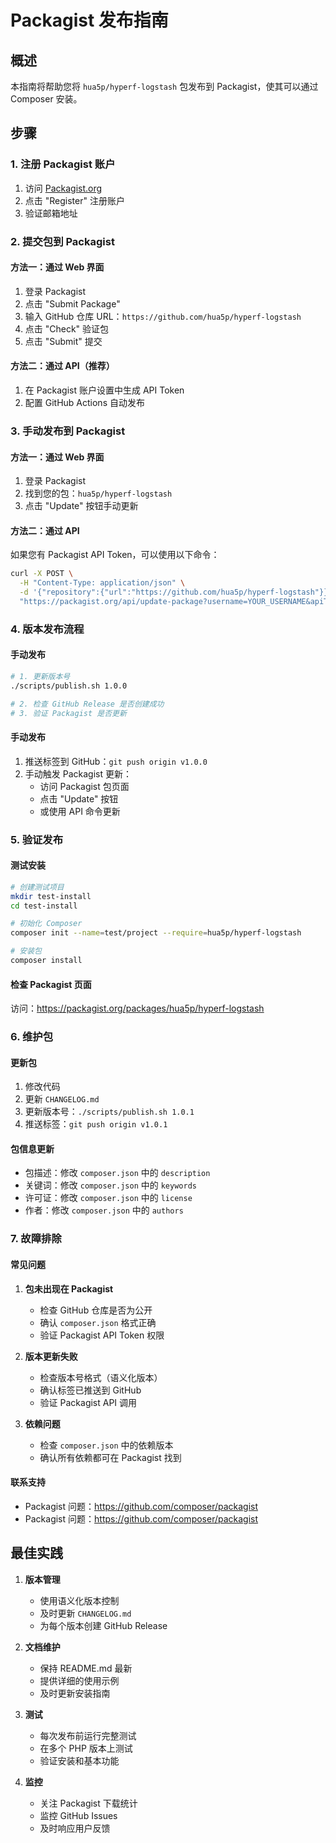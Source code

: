 # Packagist 发布指南

## 概述

本指南将帮助您将 `hua5p/hyperf-logstash` 包发布到 Packagist，使其可以通过 Composer 安装。

## 步骤

### 1. 注册 Packagist 账户

1. 访问 [Packagist.org](https://packagist.org/)
2. 点击 "Register" 注册账户
3. 验证邮箱地址

### 2. 提交包到 Packagist

#### 方法一：通过 Web 界面

1. 登录 Packagist
2. 点击 "Submit Package"
3. 输入 GitHub 仓库 URL：`https://github.com/hua5p/hyperf-logstash`
4. 点击 "Check" 验证包
5. 点击 "Submit" 提交

#### 方法二：通过 API（推荐）

1. 在 Packagist 账户设置中生成 API Token
2. 配置 GitHub Actions 自动发布

### 3. 手动发布到 Packagist

#### 方法一：通过 Web 界面

1. 登录 Packagist
2. 找到您的包：`hua5p/hyperf-logstash`
3. 点击 "Update" 按钮手动更新

#### 方法二：通过 API

如果您有 Packagist API Token，可以使用以下命令：

```bash
curl -X POST \
  -H "Content-Type: application/json" \
  -d '{"repository":{"url":"https://github.com/hua5p/hyperf-logstash"}}' \
  "https://packagist.org/api/update-package?username=YOUR_USERNAME&apiToken=YOUR_TOKEN"
```

### 4. 版本发布流程

#### 手动发布

```bash
# 1. 更新版本号
./scripts/publish.sh 1.0.0

# 2. 检查 GitHub Release 是否创建成功
# 3. 验证 Packagist 是否更新
```

#### 手动发布

1. 推送标签到 GitHub：`git push origin v1.0.0`
2. 手动触发 Packagist 更新：
   - 访问 Packagist 包页面
   - 点击 "Update" 按钮
   - 或使用 API 命令更新

### 5. 验证发布

#### 测试安装

```bash
# 创建测试项目
mkdir test-install
cd test-install

# 初始化 Composer
composer init --name=test/project --require=hua5p/hyperf-logstash

# 安装包
composer install
```

#### 检查 Packagist 页面

访问：https://packagist.org/packages/hua5p/hyperf-logstash

### 6. 维护包

#### 更新包

1. 修改代码
2. 更新 `CHANGELOG.md`
3. 更新版本号：`./scripts/publish.sh 1.0.1`
4. 推送标签：`git push origin v1.0.1`

#### 包信息更新

- 包描述：修改 `composer.json` 中的 `description`
- 关键词：修改 `composer.json` 中的 `keywords`
- 许可证：修改 `composer.json` 中的 `license`
- 作者：修改 `composer.json` 中的 `authors`

### 7. 故障排除

#### 常见问题

1. **包未出现在 Packagist**
   - 检查 GitHub 仓库是否为公开
   - 确认 `composer.json` 格式正确
   - 验证 Packagist API Token 权限

2. **版本更新失败**
   - 检查版本号格式（语义化版本）
   - 确认标签已推送到 GitHub
   - 验证 Packagist API 调用

3. **依赖问题**
   - 检查 `composer.json` 中的依赖版本
   - 确认所有依赖都可在 Packagist 找到

#### 联系支持

- Packagist 问题：https://github.com/composer/packagist
- Packagist 问题：https://github.com/composer/packagist

## 最佳实践

1. **版本管理**
   - 使用语义化版本控制
   - 及时更新 `CHANGELOG.md`
   - 为每个版本创建 GitHub Release

2. **文档维护**
   - 保持 README.md 最新
   - 提供详细的使用示例
   - 及时更新安装指南

3. **测试**
   - 每次发布前运行完整测试
   - 在多个 PHP 版本上测试
   - 验证安装和基本功能

4. **监控**
   - 关注 Packagist 下载统计
   - 监控 GitHub Issues
   - 及时响应用户反馈 
